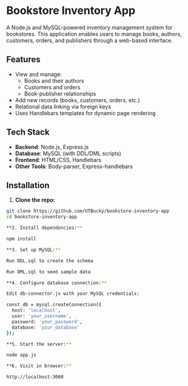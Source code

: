 # Bookstore Inventory App

A Node.js and MySQL-powered inventory management system for bookstores. This application enables users to manage books, authors, customers, orders, and publishers through a web-based interface.

## Features

- View and manage:
  - Books and their authors
  - Customers and orders
  - Book-publisher relationships
- Add new records (books, customers, orders, etc.)
- Relational data linking via foreign keys
- Uses Handlebars templates for dynamic page rendering

## Tech Stack

- **Backend**: Node.js, Express.js
- **Database**: MySQL (with DDL/DML scripts)
- **Frontend**: HTML/CSS, Handlebars
- **Other Tools**: Body-parser, Express-handlebars


## Installation

1. **Clone the repo:**

```bash
git clone https://github.com/UTBucky/bookstore-inventory-app
cd bookstore-inventory-app

**2. Install dependencies:**

npm install

**3. Set up MySQL:**

Run DDL.sql to create the schema

Run DML.sql to seed sample data

**4. Configure database connection:**

Edit db-connector.js with your MySQL credentials:

const db = mysql.createConnection({
  host: 'localhost',
  user: 'your_username',
  password: 'your_password',
  database: 'your_database'
});

**5. Start the server:**

node app.js

**6. Visit in browser:**

http://localhost:3000


